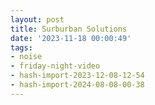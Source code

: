 ```yaml
---
layout: post
title: Surburban Solutions
date: '2023-11-18 00:00:49'
tags:
- noise
- friday-night-video
- hash-import-2023-12-08-12-54
- hash-import-2024-08-08-00-38
---
```


